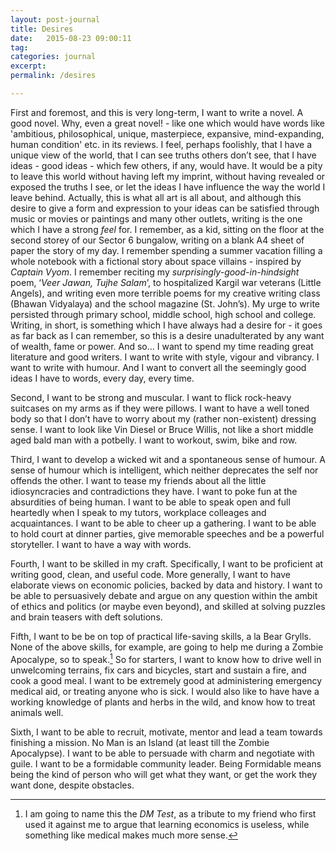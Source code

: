 ```yaml
---
layout: post-journal
title: Desires
date:   2015-08-23 09:00:11
tag: 
categories: journal
excerpt: 
permalink: /desires

---
```


First and foremost, and this is very long-term, I want to write a novel. A good novel. Why, even a great novel! -  like one which would have words like 'ambitious, philosophical, unique, masterpiece, expansive, mind-expanding, human condition' etc. in its reviews. I feel, perhaps foolishly, that I have a unique view of the world, that I can see truths others don’t see, that I have ideas - good ideas - which few others, if any, would have. It would be a pity to leave this world without having left my imprint, without having revealed or exposed the truths I see, or let the ideas I have influence the way the world I leave behind. Actually, this is what all art is all about, and although this desire to give a form and expression to your ideas can be satisfied through music or movies or paintings and many other outlets, writing is the one which I have a strong *feel* for. I remember, as a kid, sitting on the floor at the second storey of our Sector 6 bungalow, writing on a blank A4 sheet of paper the story of my day. I remember spending a summer vacation filling a whole notebook with a fictional story about space villains - inspired by *Captain Vyom*. I remember reciting my *surprisingly-good-in-hindsight* poem, ‘*Veer Jawan, Tujhe Salam*’, to hospitalized Kargil war veterans (Little Angels), and writing even more terrible poems for my creative writing class (Bhawan Vidyalaya) and the school magazine (St. John’s). My urge to write persisted through primary school, middle school, high school and college.  Writing, in short, is something which I have always had a desire for - it goes as far back as I can remember, so this is a desire unadulterated by any want of wealth, fame or power. And so... I want to spend my time reading great literature and good writers. I want to write with style, vigour and vibrancy. I want to write with humour. And I want to convert all the seemingly good ideas I have to words, every day, every time.

Second, I want to be strong and muscular. I want to flick rock-heavy suitcases on my arms as if they were pillows. I want to have  a well toned body so that I don’t have to worry about my (rather non-existent) dressing sense. I want to look like Vin Diesel or Bruce Willis, not like a short middle aged bald man with a potbelly. I want to workout, swim, bike and row.

Third, I want to develop a wicked wit and a spontaneous sense of humour. A sense of humour which is intelligent, which neither deprecates the self nor offends the other. I want to tease my friends about all the little idiosyncracies and contradictions they have. I want to poke fun at the absurdities of being human. I want to be able to speak open and full heartedly when I speak to my tutors, workplace colleages and acquaintances. I want to be able to cheer up a gathering. I want to be able to hold court at dinner parties, give memorable speeches and be a powerful storyteller.  I want to have a way with words. 

Fourth, I want to be skilled in my craft. Specifically, I want to be proficient at writing good, clean, and useful code. More generally, I want to have elaborate views on economic policies, backed by data and history. I want to be able to persuasively debate and argue on any question within the ambit of ethics and politics (or maybe even beyond), and skilled at solving puzzles and brain teasers with deft solutions. 

Fifth, I want to be be on top of practical life-saving skills, a la Bear Grylls. None of the above skills, for example, are going to help me during a Zombie Apocalype, so to speak.[^DM] So for starters, I want to know how to drive well in unwelcoming terrains, fix cars and bicycles, start and sustain a fire, and cook a good meal. I want to be extremely good at administering emergency medical aid, or treating anyone who is sick. I would also like to have have a working knowledge of plants and herbs in the wild, and know how to treat animals well.


Sixth, I want to be able to recruit, motivate, mentor and lead a team towards finishing a mission.  No Man is an Island (at least till the Zombie Apocalypse). I want to be able to persuade with charm and negotiate with guile. I want to be a formidable community leader. Being Formidable means being the kind of person who will get what they want, or get the work they want done, despite obstacles. 

[^DM]: I am going to name this the *DM Test*, as a tribute to my friend who first used it against me to argue that learning economics is useless, while something like medical makes much more sense.  




